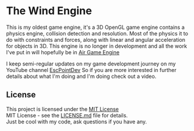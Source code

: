 # The Wind Engine
This is my oldest game engine, it's a 3D OpenGL game engine contains a physics engine, collision detection and resolution. Most of the physics it to do with constraints and forces, along with linear and angular acceleration for objects in 3D. This engine is no longer in development and all the work I've put in will hopefully be in [Air Game Engine](https://github.com/VertexF/Air)

I keep semi-regular updates on my game development journey on my YouTube channel [EscPointDev](https://www.youtube.com/@EscPointDev) So if you are more interested in further details about what I'm doing and I'm doing check out a video.

## License

This project is licensed under the [MIT License](LICENSE.md)\
MIT License - see the [LICENSE.md](LICENSE.md) file for details.\
Just be cool with my code, ask questions if you have any.

